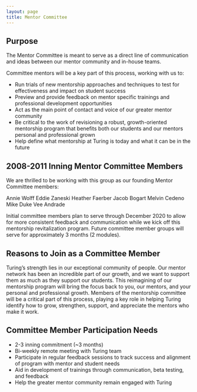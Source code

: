 ```yaml
---
layout: page
title: Mentor Committee
---
```


## Purpose

The Mentor Committee is meant to serve as a direct line of communication and ideas between our mentor community and in-house teams.

Committee mentors will be a key part of this process, working with us to:

* Run trials of new mentorship approaches and techniques to test for effectiveness and impact on student success
* Preview and provide feedback on mentor specific trainings and professional development opportunities
* Act as the main point of contact and voice of our greater mentor community
* Be critical to the work of revisioning a robust, growth-oriented mentorship program that benefits both our students and our mentors personal and professional grown
* Help define what mentorship at Turing is today and what it can be in the future

## 2008-2011 Inning Mentor Committee Members

We are thrilled to be working with this group as our founding Mentor Committee members:

Annie Wolff
Eddie Zaneski
Heather Faerber
Jacob Bogart
Melvin Cedeno
Mike Duke
Vee Andrade

Initial committee members plan to serve through December 2020 to allow for more consistent feedback and communication while we kick off this mentorship revitalization program. Future committee member groups will serve for approximately 3 months (2 modules).

## Reasons to Join as a Committee Member

Turing’s strength lies in our exceptional community of people. Our mentor network has been an incredible part of our growth, and we want to support them as much as they support our students. This reimagining of our mentorship program will bring the focus back to you, our mentors, and your personal and professional growth. Members of the mentorship committee will be a critical part of this process, playing a key role in helping Turing identify how to grow, strengthen, support, and appreciate the mentors who make it work.

## Committee Member Participation Needs

* 2-3 inning commitment (~3 months)
* Bi-weekly remote meeting with Turing team
* Participate in regular feedback sessions to track success and alignment of program with mentor and student needs
* Aid in development of trainings through communication, beta testing, and feedback
* Help the greater mentor community remain engaged with Turing

